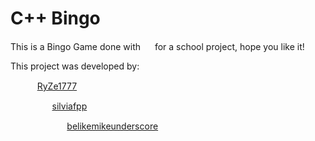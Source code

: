 # C++ Bingo 
This is a Bingo Game done with <img src=https://raw.githubusercontent.com/Benio101/cpp-logo/master/cpp_logo.png width="15"> for a school project, hope you like it!

This project was developed by:
<ul> <img src=https://media.discordapp.net/attachments/1200536217729638430/1200554929660637254/41d647611495a12a6010e234a7cf1d13.jpg width="15"> <a href="https://github.com/RyZe1777">RyZe1777</a>
<ul> <img src=https://avatars.githubusercontent.com/u/124101397 width="15"> <a href="https://github.com/silviafpp">silviafpp</a>
<ul> <img src=https://avatars.githubusercontent.com/u/72279453 width="15"> <a href="https://github.com/belikemikeunderscore">belikemikeunderscore</a>

